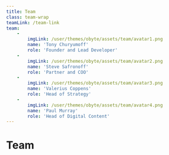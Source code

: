 ```yaml
---
title: Team
class: team-wrap
teamLink: /team-link
team:
    -
        imgLink: /user/themes/obyte/assets/team/avatar1.png
        name: 'Tony Churyumoff'
        role: 'Founder and Lead Developer'
    -
        imgLink: /user/themes/obyte/assets/team/avatar2.png
        name: 'Steve Safronoff'
        role: 'Partner and COO'
    -
        imgLink: /user/themes/obyte/assets/team/avatar3.png
        name: 'Valerius Coppens'
        role: 'Head of Strategy'
    -
        imgLink: /user/themes/obyte/assets/team/avatar4.png
        name: 'Paul Murray'
        role: 'Head of Digital Content'
---
```


# Team

